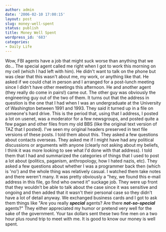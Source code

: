 ```yaml
---
author: admin
date: '2006-02-10 17:00:15'
layout: post
slug: money-well-spent
status: publish
title: Money Well Spent
wordpress_id: '683'
categories:
- Daily Life
---
```


Wow, FBI agents have a job that might suck worse than anything that we
do... The special agent called me right when I got to work this morning
on my cell (which I had left with him). He didn't want to talk on the
phone but was clear that this wasn't about me, my work, or anything like
that. He asked if we could chat in person and I arranged for a
post-lunch meeting since I didn't have other meetings this afternoon. He
and another agent (they really do come in pairs!) came out. The other
guy was obviously the engineering guy out of the two of them. It turns
out that the address in question is the one that I had when I was an
undergraduate at the University of Washington between 1991 and 1993.
They said it turned up in a file on someone's hard drive. This is the
period that, using that I address, I posted a lot on usenet, was a
moderator for a few newsgroups, and posted quite a few pagan and other
files from my old BBS (like the original text version of TAZ that I
posted). I've seen my original headers preserved in text file versions
of these posts. I told them about this. They asked a few questions about
contacts overseas. They asked me if I might have had any political
discussions or arguments with anyone (clearly not asking about my
beliefs, I think it was more looking to see what I'd done with that
address). I told them that I had and summarized the categories of things
that I used to post a lot about (politics, paganism, anthropology, how I
hated nazis, etc). They asked a few questions about whether I was a
programmer back then (which is 'no') and the whole thing was relatively
casual. I watched them take notes and there weren't many. It was pretty
obviously a "hey, we found this e-mail address in this file, go find who
owned it" suckage job. They were up front that they wouldn't be able to
talk about the case since it was sensitive and ongoing and then added
that it wasn't their personal case so they didn't have a lot of detail
anyway. We exchanged business cards and I got to ask them things like
"Are you really ***special*** agents? Are there ***not-so-special***
agents?" They either appreciated my humor or pretend very well for the
sake of the government. Your tax dollars sent these two fine men on a
two hour plus round trip to meet with me. It is good to know our money
is well spent.
